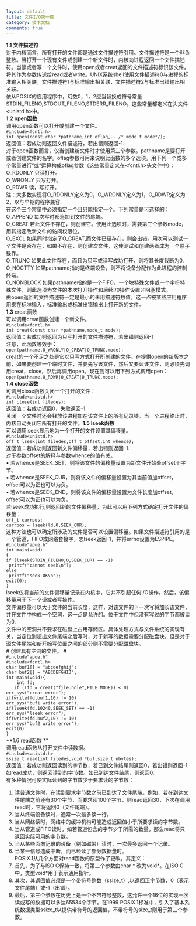 ```yaml
---
layout: default
title: 文件I/O第一篇
category: 技术文档
comments: true
---
```


**1.1 文件描述符** <br> 对于内核而言，所有打开的文件都是通过文件描述符引用。文件描述符是一个非负整数。当打开一个现有文件或创建一个新文件时，内核向进程返回一个文件描述符。当读或者写一个文件时，使用open或者creat返回的文件描述符标识该文件，将其作为参数传送给read或者write。UNIX系统shell使用文件描述符0与进程的标准输入相关联，文件描述符1与标准输出相关联，文件描述符2与标准出错输出相关联。<br> 依从POSIX的应用程序中，幻数0，1，2应当替换成符号常量STDIN_FILENO,STDOUT_FILENO,STDERR_FILENO。这些常量都定义在头文件<unistd.h>中。<br>
**1.2 open函数**<br> 调用open函数可以打开或创建一个文件。<br>`#include<fcntl.h>`<br>`int open(const char *pathname,int oflag,.../* mode_t mode*/);`<br>返回值：若成功则返回文件描述符，若出错则返回-1.<br> 对于open函数而言，仅当创建新文件时才使用第三个参数。pathname是要打开或者创建文件的名字。oflag参数可用来说明此函数的多个选项。用下列一个或多个常量进行“或”运算构成oflag参数（这些常量定义在<fcntl.h>头文件中）：<br>O_RDONLY 只读打开。<br>O_WRONLY 只写打开。<br>O_RDWR 读，写打开。<br> 注：大多数实现将O_RDONLY定义为0，O_WRONLY定义为1，O_RDWR定义为2，以与早期的程序兼容.<br> 在这个三个常量中必须指定一个且只能指定一个。下列常量是可选择的：<br>O_APPEND 每次写时都追加到文件的尾端。<br>O_CREAT 若此文件不存在，则创建它。使用此选项时，需要第三个参数mode，用其指定改新文件的访问权限位。<br>O_EXCL 如果同时指定了O_CREAT,而文件已经存在，则会出错。用次可以测试一个文件是否存在，如果不存在，则创建次文件，这使测试和创建两者成为一个原子操作。<br>O_TRUNC 如果此文件存在，而且为只写或读写成功打开，则将其长度截断为0.<br>O_NOCTTY 如果pathname指的是终端设备，则不将设备分配作为此进程的控制终端。<br>O_NONBLOCK 如果pathname指的是一个FIFO，一个块特殊文件或一个字符特殊文件，则此选项为文件的本次打开操作和后续I/0操作设置非阻塞模式。<br>由open返回的文件描述符一定是最小的未用描述符数值。这一点被某些应用程序用来在标准输入，标准输出或标准出错输出上打开新的文件。<br>**1.3** creat函数<br>可以调用creat函数创建一个新文件。<br>`#include<fcntl.h>`<br>`int creat(const char *pathname,mode_t mode);`<br>返回值：若成功则返回为只写打开的文件描述符，若出错则返回-1<br>注意，此函数等效于：<br> `open(pathname,O_WRONLY|O_CREAT|O_TRUNC,mode);`<br>creat的一个不足之处是它以只写方式打开所创建的文件。在提供open的新版本之前，如果要创建一个临时文件，并要先写该文件，然后又要读该文件，则必须先调用creat，close，然后再调用open。现在则可以用下列方式调用open：<br>`open(pathname,O_RDWR|O_CREAT|O_TRUNC,mode);`<br>**1.4 close函数**<br>可调用close函数关闭一个打开的文件：<br>`#include<unistd.h>`<br>`int close(int filedes);`<br> 返回值：若成功返回0，失败返回-1.<br> 关闭一个文件时还会释放该进程加在该文件上的所有记录锁。当一个进程终止时，内核自动关闭它所有打开的文件。**1.5 lseek函数**<br>可以调用lseek显示地为一个打开的文件设置其偏移量。<br>`#include<unistd.h>`<br>`off_t lseek(int filedes,off_t offset,int whence);`<br> 返回值：若成功则返回新文件偏移量，若出错则返回-1.<br> 对于参数offset的解释与参数whence的值有关。<br> 
 ▪ 若whence是SEEK_SET，则将该文件的偏移量设置为距文件开始处offset个字节。<br>
 ▪ 若whence是SEEK_CUR，则将该文件的偏移量设置为其当前值加offset，offset可以为正也可以为负。<br>
 ▪ 若whence是SEEK_END，则将该文件的偏移量设置为文件长度加offset，offset可以为正也可以为负。<br>若lseek成功执行,则返回新的文件偏移量，为此可以用下列方式确定打开文件的偏移量：<br>`off_t currpos;`<br>`currpos = lseek(ld,0,SEEK_CUR);`<br>这种方法也可以确定所涉及的文件是否可以设置偏移量。如果文件描述符引用的是一个管道，FIFO或网络套接字，怎lseek返回-1，并将errno设置为ESPIPE。<br>`#include"apue.h"`<br>`int main(void)`<br>`{`<br> `if (lseek(STDIN_FILENO,0,SEEK_CUR) == -1)`<br> ` printf("cannot seek\n");` <br> `else`<br> ` printf("seek OK\n");`<br> `exit(0);`<br>`}`<br>lseek仅将当前的文件偏移量记录在内核中，它并不引起任何I/O操作。然后，该偏移量用于下一个读或者写操作。<br>
  文件偏移量可以大于文件的当前长度，这样，对该文件的下一次写将加长该文件，并在文件中构成一个空洞，这一点是允许的。位于文件中但没有写过的字节都被读为0.<br> 文件中的空洞并不要求在磁盘上占用存储区。具体处理方式与文件系统的实现有关，当定位到超出文件尾端之后写时，对于新写的数据需要分配磁盘块，但是对于源文件尾端和新开始写位置之间的部分则不需要分配磁盘块。<br> # 创建具有空洞的文件。 #<br>`#include"apue.h"`<br>`#include<fcntl.h>`<br>`char buf1[] = "abcdefghij";`<br>`char buf2[] = "ABCDEFGHIJ";`<br>`int main(void){`<br>`	int fd;`<br>`	if ((fd = creat("file.hole",FILE_MODE)) < 0)`<br>`err_sys("creat error");`<br>`if(write(fd,buf1,10) != 10)`<br>`err_sys("buf1 write error");`<br>`if(lseek(fd,10240,SEEK_SET) == -1)`<br>`err_sys("lseek error");`<br>`if(write(fd,buf2,10) != 10)`<br>`err_sys("buf2 write error");`<br>`exit(0)`<br>`}`<br>**1.6 read函数 **<br> 调用read函数从打开文件中读数据。<br>`#include<unistd.h>`<br>`ssize_t read(int filedes,void *buf,size_t nbytes);`<br> 返回值：若成功则返回读到的字节数，若已到文件结尾则返回0，若出错则返回-1.<br>如read成功，则返回读到的字节数。如已到达文件结尾，则返回0.<br>有多种情况可使实际读到的字节数少于要求读的字节数：<br>
1. 读普通文件时，在读到要求字节数之前已到达了文件尾端。例如，若在到达文件尾端之前还有30个字节，而要求读100个字节，则read返回30，下次在调用read时，它将返回0（文件尾端）。<br>
2. 当从终端设备读时，通常一次最多读一行。<br>
3. 当从网络读时，网络中的缓冲机构可能造成返回值小于所要求读的字节数。<br>
4. 当从管道或FIFO读时，如若管道包含的字节少于所需的数量，那么read将只返回实际可用的字节数。<br>
5. 当从某些面向记录的设备（例如磁带）读时，一次最多返回一个记录。<br>
6. 当某一信号造成中断，而已经读了部分数据量时。<br>
POSIX.1从几个方面对read函数的原型作了更改。其定义：<br>
1. 首先，为了与ISO C保持一致，将第二个参数由char * 改为void*。在ISO C中，类型void*用于表示通用指针。<br>
2. 其次，其返回值必须是一个带符号整数（ssize_t）,以返回正字节数，0（表示文件尾端）或-1（出错）。<br>
3. 最后，第三个参数在历史上是一个不带符号整数，这允许一个16位的实现一次读或写的数据可以多达65534个字节。在1999 POSIX.1标准中，引入了基本系统数据类型ssize_t以提供带符号的返回值，不带符号的size_t则用于第三个参数。<br>

